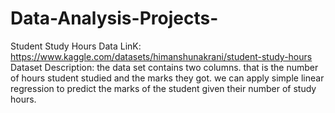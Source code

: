 # Data-Analysis-Projects-

Student Study Hours Data LinK: https://www.kaggle.com/datasets/himanshunakrani/student-study-hours <br>
Dataset Description: the data set contains two columns. that is the number of hours student studied and the marks they got. we can apply simple linear regression to predict the marks of the student given their number of study hours.
